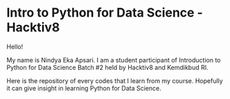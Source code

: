 # Intro to Python for Data Science - Hacktiv8
Hello!

My name is Nindya Eka Apsari. I am a student participant of Introduction to Python for Data Science Batch #2 held by Hacktiv8 and Kemdikbud RI.

Here is the repository of every codes that I learn from my course.
Hopefully it can give insight in learning Python for Data Science.
